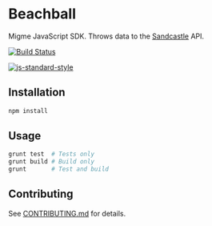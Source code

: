 # Beachball
Migme JavaScript SDK. Throws data to the [Sandcastle](https://github.com/migme/sandcastle) API.

[![Build Status](https://img.shields.io/codeship/5e7f47c0-bfe9-0132-39f9-7eb09717a41c.svg)](https://codeship.com/projects/73070)

[![js-standard-style](https://img.shields.io/badge/code%20style-standard-brightgreen.svg?style=flat)](https://github.com/feross/standard)

## Installation
```bash
npm install
```

## Usage

```bash
grunt test  # Tests only
grunt build # Build only
grunt       # Test and build
```

## Contributing
See [CONTRIBUTING.md](CONTRIBUTING.md) for details.
